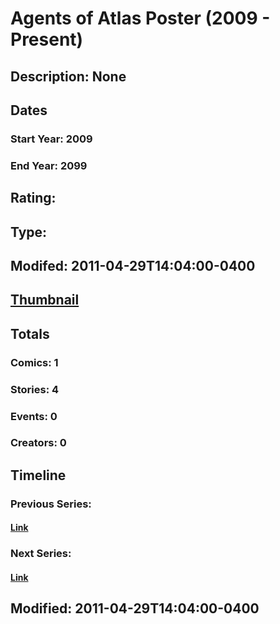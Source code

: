 # Agents of Atlas Poster (2009 - Present)
## Description: None
## Dates
### Start Year: 2009
### End Year: 2099
## Rating: 
## Type: 
## Modifed: 2011-04-29T14:04:00-0400
## [Thumbnail](http://i.annihil.us/u/prod/marvel/i/mg/5/80/4bb60860b305a.jpg)
## Totals
### Comics: 1
### Stories: 4
### Events: 0
### Creators: 0
## Timeline
### Previous Series: 
#### [Link]()
### Next Series: 
#### [Link]()
## Modified: 2011-04-29T14:04:00-0400